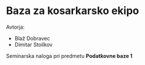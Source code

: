 # Baza za kosarkarsko ekipo

Avtorja:
* Blaž Dobravec
* Dimitar Stoilkov


Seminarska naloga pri predmetu **Podatkovne baze 1**
